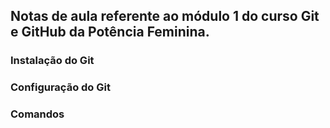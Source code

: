 ## Notas de aula referente ao módulo 1 do curso Git e GitHub da Potência Feminina.

### Instalação do Git

### Configuração do Git

### Comandos